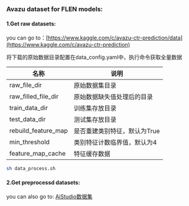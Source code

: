### Avazu dataset for FLEN models:
#### 1.Get raw datasets:
you can go to：[https://www.kaggle.com/c/avazu-ctr-prediction/data](https://www.kaggle.com/c/avazu-ctr-prediction)

将下载的原始数据目录配置在data_config.yaml中，执行命令获取全量数据

| 名称 | 说明 | 
| -------- | -------- | 
| raw_file_dir | 原始数据集目录 |
| raw_filled_file_dir     | 原始数据缺失值处理后的目录     |
|   train_data_dir   | 训练集存放目录     | 
|   test_data_dir   | 测试集存放目录     | 
| rebuild_feature_map     | 是否重建类别特征，默认为True     |
| min_threshold     | 类别特征计数临界值，默认为4    |
| feature_map_cache     | 特征缓存数据     | 



```bash
sh data_process.sh
```
#### 2.Get preprocessd datasets:
you can also go to: [AiStudio数据集](https://aistudio.baidu.com/aistudio/datasetdetail/125200)

